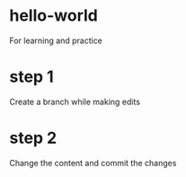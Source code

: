 # hello-world
For learning and practice

# step 1
Create a branch while making edits

# step 2
Change the content and commit the changes
